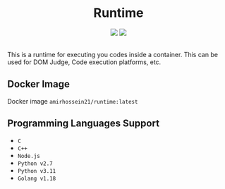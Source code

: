 <h1 align="center">
    Runtime
</h1>

<div align="center">
    <img src="https://img.shields.io/github/v/release/amirhnajafiz/runtime?display_name=tag&style=flat-square" />
    <img src="https://img.shields.io/badge/target-Docker-blue?style=flat-square" />
</div>

<br />

This is a runtime for executing you codes 
inside a container. This can be used for
DOM Judge, Code execution platforms, etc.

## Docker Image

Docker image ```amirhossein21/runtime:latest```

## Programming Languages Support

- ```C```
- ```C++```
- ```Node.js```
- ```Python v2.7```
- ```Python v3.11```
- ```Golang v1.18```